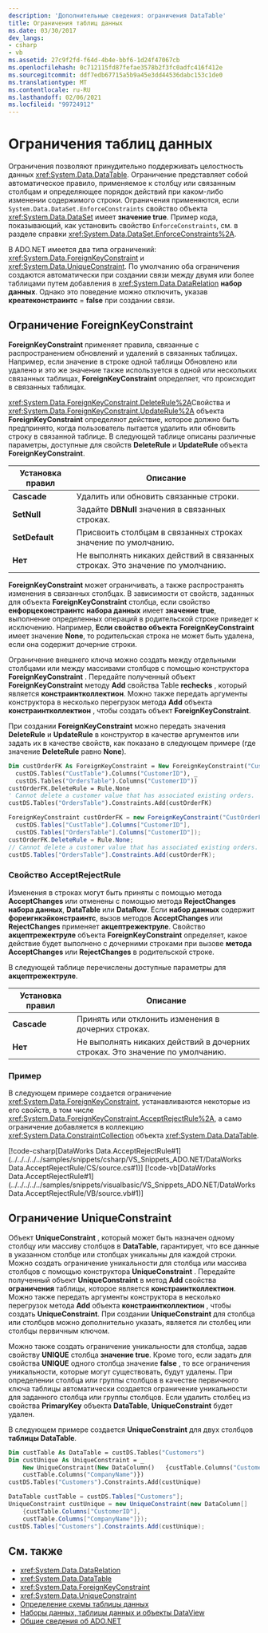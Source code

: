 ```yaml
---
description: 'Дополнительные сведения: ограничения DataTable'
title: Ограничения таблиц данных
ms.date: 03/30/2017
dev_langs:
- csharp
- vb
ms.assetid: 27c9f2fd-f64d-4b4e-bbf6-1d24f47067cb
ms.openlocfilehash: 0c712115fd87fefae3578b2f3fc0adfc416f412e
ms.sourcegitcommit: ddf7edb67715a5b9a45e3dd44536dabc153c1de0
ms.translationtype: MT
ms.contentlocale: ru-RU
ms.lasthandoff: 02/06/2021
ms.locfileid: "99724912"
---
```

# <a name="datatable-constraints"></a>Ограничения таблиц данных

Ограничения позволяют принудительно поддерживать целостность данных <xref:System.Data.DataTable>. Ограничение представляет собой автоматическое правило, применяемое к столбцу или связанным столбцам и определяющее порядок действий при каком-либо изменении содержимого строки. Ограничения применяются, если `System.Data.DataSet.EnforceConstraints` свойство объекта <xref:System.Data.DataSet> имеет **значение true**. Пример кода, показывающий, как установить свойство `EnforceConstraints`, см. в разделе справки <xref:System.Data.DataSet.EnforceConstraints%2A>.  
  
 В ADO.NET имеется два типа ограничений: <xref:System.Data.ForeignKeyConstraint> и <xref:System.Data.UniqueConstraint>. По умолчанию оба ограничения создаются автоматически при создании связи между двумя или более таблицами путем добавления в <xref:System.Data.DataRelation> **набор данных**. Однако это поведение можно отключить, указав **креатеконстраинтс**  =  **false** при создании связи.  
  
## <a name="foreignkeyconstraint"></a>Ограничение ForeignKeyConstraint  

 **ForeignKeyConstraint** применяет правила, связанные с распространением обновлений и удалений в связанных таблицах. Например, если значение в строке одной таблицы Обновлено или удалено и это же значение также используется в одной или нескольких связанных таблицах, **ForeignKeyConstraint** определяет, что происходит в связанных таблицах.  
  
 <xref:System.Data.ForeignKeyConstraint.DeleteRule%2A>Свойства и <xref:System.Data.ForeignKeyConstraint.UpdateRule%2A> объекта **ForeignKeyConstraint** определяют действие, которое должно быть предпринято, когда пользователь пытается удалить или обновить строку в связанной таблице. В следующей таблице описаны различные параметры, доступные для свойств **DeleteRule** и **UpdateRule** объекта **ForeignKeyConstraint**.  
  
|Установка правил|Описание|  
|------------------|-----------------|  
|**Cascade**|Удалить или обновить связанные строки.|  
|**SetNull**|Задайте **DBNull** значения в связанных строках.|  
|**SetDefault**|Присвоить столбцам в связанных строках значение по умолчанию.|  
|**Нет**|Не выполнять никаких действий в связанных строках. Это значение по умолчанию.|  
  
 **ForeignKeyConstraint** может ограничивать, а также распространять изменения в связанных столбцах. В зависимости от свойств, заданных для объекта **ForeignKeyConstraint** столбца, если свойство **енфорцеконстраинтс** **набора данных** имеет **значение true**, выполнение определенных операций в родительской строке приведет к исключению. Например, **Если свойство объекта** **ForeignKeyConstraint** имеет значение **None**, то родительская строка не может быть удалена, если она содержит дочерние строки.  
  
 Ограничение внешнего ключа можно создать между отдельными столбцами или между массивами столбцов с помощью конструктора **ForeignKeyConstraint** . Передайте полученный объект **ForeignKeyConstraint** методу **Add** свойства Table **rechecks** , который является **констраинтколлектион**. Можно также передать аргументы конструктора в несколько перегрузок метода **Add** объекта **констраинтколлектион** , чтобы создать объект **ForeignKeyConstraint**.  
  
 При создании **ForeignKeyConstraint** можно передать значения **DeleteRule** и **UpdateRule** в конструктор в качестве аргументов или задать их в качестве свойств, как показано в следующем примере (где значение **DeleteRule** равно **None**).  
  
```vb  
Dim custOrderFK As ForeignKeyConstraint = New ForeignKeyConstraint("CustOrderFK", _  
  custDS.Tables("CustTable").Columns("CustomerID"), _  
  custDS.Tables("OrdersTable").Columns("CustomerID"))  
custOrderFK.DeleteRule = Rule.None
' Cannot delete a customer value that has associated existing orders.  
custDS.Tables("OrdersTable").Constraints.Add(custOrderFK)  
```  
  
```csharp  
ForeignKeyConstraint custOrderFK = new ForeignKeyConstraint("CustOrderFK",  
  custDS.Tables["CustTable"].Columns["CustomerID"],
  custDS.Tables["OrdersTable"].Columns["CustomerID"]);  
custOrderFK.DeleteRule = Rule.None;
// Cannot delete a customer value that has associated existing orders.  
custDS.Tables["OrdersTable"].Constraints.Add(custOrderFK);  
```  
  
### <a name="acceptrejectrule"></a>Свойство AcceptRejectRule  

 Изменения в строках могут быть приняты с помощью метода **AcceptChanges** или отменены с помощью метода **RejectChanges** **набора данных**, **DataTable** или **DataRow**. Если **набор данных** содержит **фореигнкэйконстраинтс**, вызов методов **AcceptChanges** или **RejectChanges** применяет **акцептрежектруле**. Свойство **акцептрежектруле** объекта **ForeignKeyConstraint** определяет, какое действие будет выполнено с дочерними строками при вызове **метода AcceptChanges** или **RejectChanges** в родительской строке.  
  
 В следующей таблице перечислены доступные параметры для **акцептрежектруле**.  
  
|Установка правил|Описание|  
|------------------|-----------------|  
|**Cascade**|Принять или отклонить изменения в дочерних строках.|  
|**Нет**|Не выполнять никаких действий в дочерних строках. Это значение по умолчанию.|  
  
### <a name="example"></a>Пример  

 В следующем примере создается ограничение <xref:System.Data.ForeignKeyConstraint>, устанавливаются некоторые из его свойств, в том числе <xref:System.Data.ForeignKeyConstraint.AcceptRejectRule%2A>, а само ограничение добавляется в коллекцию <xref:System.Data.ConstraintCollection> объекта <xref:System.Data.DataTable>.  
  
 [!code-csharp[DataWorks Data.AcceptRejectRule#1](../../../../../samples/snippets/csharp/VS_Snippets_ADO.NET/DataWorks Data.AcceptRejectRule/CS/source.cs#1)]
 [!code-vb[DataWorks Data.AcceptRejectRule#1](../../../../../samples/snippets/visualbasic/VS_Snippets_ADO.NET/DataWorks Data.AcceptRejectRule/VB/source.vb#1)]  
  
## <a name="uniqueconstraint"></a>Ограничение UniqueConstraint  

 Объект **UniqueConstraint** , который может быть назначен одному столбцу или массиву столбцов в **DataTable**, гарантирует, что все данные в указанном столбце или столбцах уникальны для каждой строки. Можно создать ограничение уникальности для столбца или массива столбцов с помощью конструктора **UniqueConstraint** . Передайте полученный объект **UniqueConstraint** в метод **Add** свойства **ограничения** таблицы, которое является **констраинтколлектион**. Можно также передать аргументы конструктора в несколько перегрузок метода **Add** объекта **констраинтколлектион** , чтобы создать **UniqueConstraint**. При создании **UniqueConstraint** для столбца или столбцов можно дополнительно указать, является ли столбец или столбцы первичным ключом.  
  
 Можно также создать ограничение уникальности для столбца, задав свойству **UNIQUE** столбца **значение true**. Кроме того, если задать для свойства **UNIQUE** одного столбца значение **false** , то все ограничения уникальности, которые могут существовать, будут удалены. При определении столбца или группы столбцов в качестве первичного ключа таблицы автоматически создается ограничение уникальности для заданного столбца или группы столбцов. Если удалить столбец из свойства **PrimaryKey** объекта **DataTable**, **UniqueConstraint** будет удален.  
  
 В следующем примере создается **UniqueConstraint** для двух столбцов **таблицы DataTable**.  
  
```vb  
Dim custTable As DataTable = custDS.Tables("Customers")  
Dim custUnique As UniqueConstraint = _  
    New UniqueConstraint(New DataColumn()   {custTable.Columns("CustomerID"), _  
    custTable.Columns("CompanyName")})  
custDS.Tables("Customers").Constraints.Add(custUnique)  
```  
  
```csharp  
DataTable custTable = custDS.Tables["Customers"];  
UniqueConstraint custUnique = new UniqueConstraint(new DataColumn[]
    {custTable.Columns["CustomerID"],
    custTable.Columns["CompanyName"]});  
custDS.Tables["Customers"].Constraints.Add(custUnique);  
```  
  
## <a name="see-also"></a>См. также

- <xref:System.Data.DataRelation>
- <xref:System.Data.DataTable>
- <xref:System.Data.ForeignKeyConstraint>
- <xref:System.Data.UniqueConstraint>
- [Определение схемы таблицы данных](datatable-schema-definition.md)
- [Наборы данных, таблицы данных и объекты DataView](index.md)
- [Общие сведения об ADO.NET](../ado-net-overview.md)

